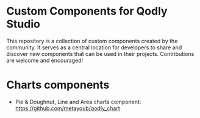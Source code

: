 # Custom Components for Qodly Studio
This repository is a collection of custom components created by the community. It serves as a central location for developers to share and discover new components that can be used in their projects. Contributions are welcome and encouraged!

# Charts components
- Pie & Doughnut, Line and Area charts component: https://github.com/metayoub/qodly_chart
